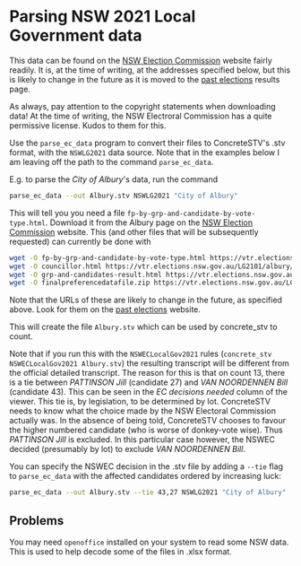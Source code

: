 # Parsing NSW 2021 Local Government data

This data can be found on the [NSW Election Commission](https://www.elections.nsw.gov.au/) website
fairly readily. It is, at the time of writing, at the addresses specified below, but this is likely
to change in the future as it is moved to the [past elections](https://pastvtr.elections.nsw.gov.au/)
results page. 

As always, pay attention to the copyright statements when downloading data! At the time of writing,
the NSW Electroral Commission has a quite permissive license. Kudos to them for this.

Use the `parse_ec_data` program to convert their files to ConcreteSTV's .stv format, with the `NSWLG2021`
data source. Note that in the examples below I am leaving off the path to the command `parse_ec_data`.

E.g. to parse the *City of Albury*'s data, run the command
```bash
parse_ec_data --out Albury.stv NSWLG2021 "City of Albury"
```

This will tell you you need a file `fp-by-grp-and-candidate-by-vote-type.html`. Download it
from the Albury page on the [NSW Election Commission](https://www.elections.nsw.gov.au/) website.
This (and other files that will be subsequently requested) can currently be done with
```bash
wget -O fp-by-grp-and-candidate-by-vote-type.html https://vtr.elections.nsw.gov.au/LG2101/albury/councillor/report/fp-by-grp-and-candidate-by-vote-type
wget -O councillor.html https://vtr.elections.nsw.gov.au/LG2101/albury/councillor
wget -O grp-and-candidates-result.html https://vtr.elections.nsw.gov.au/LG2101/albury/councillor/report/grp-and-candidates-result
wget -O finalpreferencedatafile.zip https://vtr.elections.nsw.gov.au/LG2101/albury/download/finalpreferencedatafile.zip
```

Note that the URLs of these are likely to change in the future, as specified above. Look for them on the
[past elections](https://pastvtr.elections.nsw.gov.au/) website.

This will create the file `Albury.stv` which can be used by concrete_stv to count. 

Note that if you run this
with the `NSWECLocalGov2021` rules (`concrete_stv NSWECLocalGov2021 Albury.stv`) the resulting transcript will
be different from the official detailed transcript. The reason for this is that on count 13, there is a tie
between *PATTINSON Jill* (candidate 27) and *VAN NOORDENNEN Bill* (candidate 43).
This can be seen in the *EC decisions needed* column of the viewer.
This tie is, by legislation, to be determined by lot. ConcreteSTV needs to know what the choice made by 
the NSW Electoral Commission actually was. In the absence of being told, ConcreteSTV chooses to favour
the higher numbered candidate (who is worse of donkey-vote wise). Thus *PATTINSON Jill* is excluded.
In this particular case however, the NSWEC decided (presumably by lot) to exclude *VAN NOORDENNEN Bill*.

You can specify the NSWEC decision in the .stv file by adding a `--tie` flag to `parse_ec_data` with the
affected candidates ordered by increasing luck:
```bash
parse_ec_data --out Albury.stv --tie 43,27 NSWLG2021 "City of Albury"
```


## Problems

You may need `openoffice` installed on your system to read some NSW data. This is used to help decode some of the files in .xlsx format.
